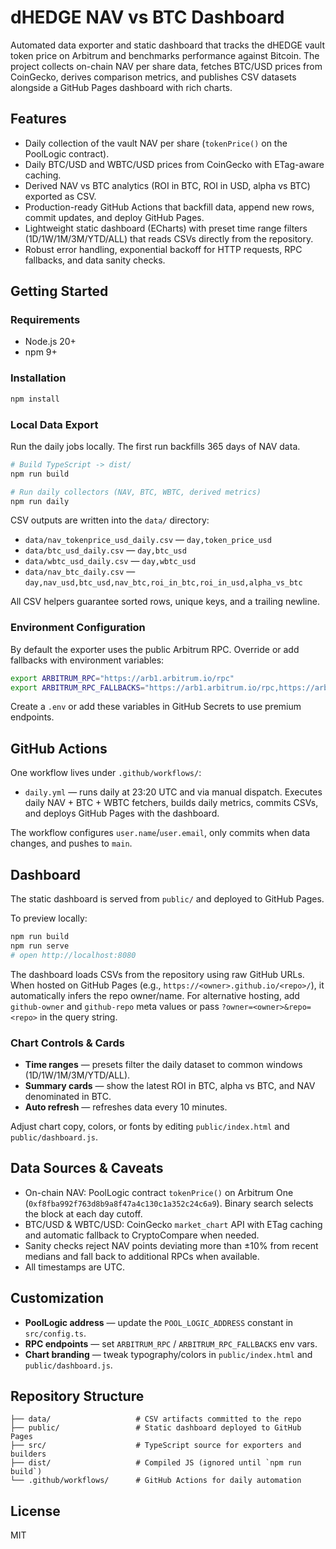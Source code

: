 # dHEDGE NAV vs BTC Dashboard

Automated data exporter and static dashboard that tracks the dHEDGE vault token price on Arbitrum and benchmarks performance against Bitcoin. The project collects on-chain NAV per share data, fetches BTC/USD prices from CoinGecko, derives comparison metrics, and publishes CSV datasets alongside a GitHub Pages dashboard with rich charts.

## Features

- Daily collection of the vault NAV per share (`tokenPrice()` on the PoolLogic contract).
- Daily BTC/USD and WBTC/USD prices from CoinGecko with ETag-aware caching.
- Derived NAV vs BTC analytics (ROI in BTC, ROI in USD, alpha vs BTC) exported as CSV.
- Production-ready GitHub Actions that backfill data, append new rows, commit updates, and deploy GitHub Pages.
- Lightweight static dashboard (ECharts) with preset time range filters (1D/1W/1M/3M/YTD/ALL) that reads CSVs directly from the repository.
- Robust error handling, exponential backoff for HTTP requests, RPC fallbacks, and data sanity checks.

## Getting Started

### Requirements

- Node.js 20+
- npm 9+

### Installation

```bash
npm install
```

### Local Data Export

Run the daily jobs locally. The first run backfills 365 days of NAV data.

```bash
# Build TypeScript -> dist/
npm run build

# Run daily collectors (NAV, BTC, WBTC, derived metrics)
npm run daily
```

CSV outputs are written into the `data/` directory:

- `data/nav_tokenprice_usd_daily.csv` — `day,token_price_usd`
- `data/btc_usd_daily.csv` — `day,btc_usd`
- `data/wbtc_usd_daily.csv` — `day,wbtc_usd`
- `data/nav_btc_daily.csv` — `day,nav_usd,btc_usd,nav_btc,roi_in_btc,roi_in_usd,alpha_vs_btc`

All CSV helpers guarantee sorted rows, unique keys, and a trailing newline.

### Environment Configuration

By default the exporter uses the public Arbitrum RPC. Override or add fallbacks with environment variables:

```bash
export ARBITRUM_RPC="https://arb1.arbitrum.io/rpc"
export ARBITRUM_RPC_FALLBACKS="https://arb1.arbitrum.io/rpc,https://arb-mainnet.g.alchemy.com/v2/demo"
```

Create a `.env` or add these variables in GitHub Secrets to use premium endpoints.

## GitHub Actions

One workflow lives under `.github/workflows/`:

- `daily.yml` — runs daily at 23:20 UTC and via manual dispatch. Executes daily NAV + BTC + WBTC fetchers, builds daily metrics, commits CSVs, and deploys GitHub Pages with the dashboard.

The workflow configures `user.name`/`user.email`, only commits when data changes, and pushes to `main`.

## Dashboard

The static dashboard is served from `public/` and deployed to GitHub Pages.

To preview locally:

```bash
npm run build
npm run serve
# open http://localhost:8080
```

The dashboard loads CSVs from the repository using raw GitHub URLs. When hosted on GitHub Pages (e.g., `https://<owner>.github.io/<repo>/`), it automatically infers the repo owner/name. For alternative hosting, add `github-owner` and `github-repo` meta values or pass `?owner=<owner>&repo=<repo>` in the query string.

### Chart Controls & Cards

- **Time ranges** — presets filter the daily dataset to common windows (1D/1W/1M/3M/YTD/ALL).
- **Summary cards** — show the latest ROI in BTC, alpha vs BTC, and NAV denominated in BTC.
- **Auto refresh** — refreshes data every 10 minutes.

Adjust chart copy, colors, or fonts by editing `public/index.html` and `public/dashboard.js`.

## Data Sources & Caveats

- On-chain NAV: PoolLogic contract `tokenPrice()` on Arbitrum One (`0xf8fba992f763d8b9a8f47a4c130c1a352c24c6a9`). Binary search selects the block at each day cutoff.
- BTC/USD & WBTC/USD: CoinGecko `market_chart` API with ETag caching and automatic fallback to CryptoCompare when needed.
- Sanity checks reject NAV points deviating more than ±10% from recent medians and fall back to additional RPCs when available.
- All timestamps are UTC.

## Customization

- **PoolLogic address** — update the `POOL_LOGIC_ADDRESS` constant in `src/config.ts`.
- **RPC endpoints** — set `ARBITRUM_RPC` / `ARBITRUM_RPC_FALLBACKS` env vars.
- **Chart branding** — tweak typography/colors in `public/index.html` and `public/dashboard.js`.

## Repository Structure

```
├── data/                   # CSV artifacts committed to the repo
├── public/                 # Static dashboard deployed to GitHub Pages
├── src/                    # TypeScript source for exporters and builders
├── dist/                   # Compiled JS (ignored until `npm run build`)
└── .github/workflows/      # GitHub Actions for daily automation
```

## License

MIT
